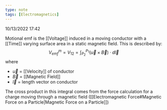 ```yaml
---
type: note
tags: [Electromagnetics]
---
```

10/13/2022 17:42

  

Motional emf is the [[Voltage]] induced in a moving conductor with a [[Time]] varying surface area in a static magnetic field. This is described by:
$$
V_{emf}^m=V_{12}=\int_{P_2}^{P_1}(\vec{u}\times\vec{B})\cdot d\vec{l}
$$
where
- $\vec u$ = [[Velocity]] of conductor
- $\vec B$ = [[Magnetic Field]]
- $\vec l$ = length vector on conductor

The cross product in this integral comes from the force calculation for a charge moving through a magnetic field ([[Electromagnetic Force#Magnetic Force on a Particle|Magnetic Force on a Particle]])
